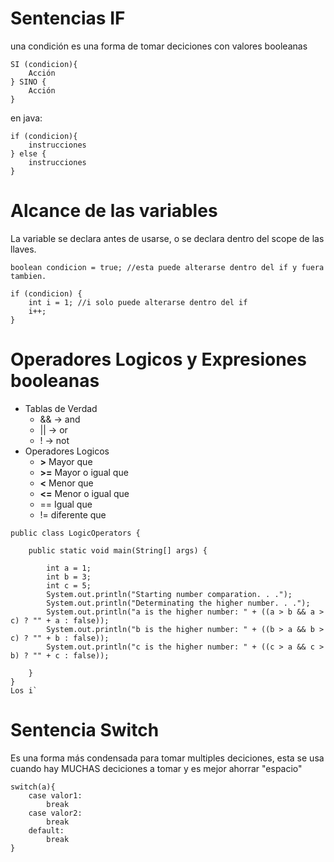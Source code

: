 # Sentencias IF

una condición es una forma de tomar deciciones con valores booleanas
~~~
SI (condicion){
    Acción
} SINO {
    Acción
}
~~~
en java: 

~~~
if (condicion){
    instrucciones
} else {
    instrucciones
}
~~~

# Alcance de las variables

La variable se declara antes de usarse, o se declara dentro del scope de las llaves.

~~~
boolean condicion = true; //esta puede alterarse dentro del if y fuera tambien.

if (condicion) {
    int i = 1; //i solo puede alterarse dentro del if
    i++;
}
~~~
# Operadores Logicos y Expresiones booleanas
* Tablas de Verdad
  * && -> and
  * || -> or
  * ! -> not
* Operadores Logicos
  * **>** Mayor que   
  * **>=** Mayor o igual que
  * **<** Menor que
  * **<=** Menor o igual que
  * == Igual que
  * != diferente que


~~~
public class LogicOperators {

    public static void main(String[] args) {

        int a = 1;
        int b = 3;
        int c = 5;
        System.out.println("Starting number comparation. . .");
        System.out.println("Determinating the higher number. . .");
        System.out.println("a is the higher number: " + ((a > b && a > c) ? "" + a : false));
        System.out.println("b is the higher number: " + ((b > a && b > c) ? "" + b : false));
        System.out.println("c is the higher number: " + ((c > a && c > b) ? "" + c : false));

    }
}
Los i`
~~~

# Sentencia Switch

Es una forma más condensada para tomar multiples deciciones, esta se usa cuando hay MUCHAS deciciones a tomar y es mejor ahorrar "espacio"

~~~
switch(a){
    case valor1:
        break
    case valor2:
        break
    default:
        break
}
~~~
